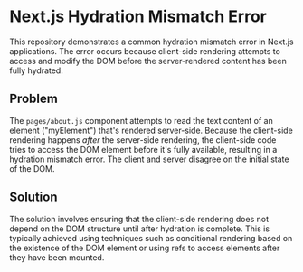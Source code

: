 # Next.js Hydration Mismatch Error

This repository demonstrates a common hydration mismatch error in Next.js applications.  The error occurs because client-side rendering attempts to access and modify the DOM before the server-rendered content has been fully hydrated. 

## Problem
The `pages/about.js` component attempts to read the text content of an element ("myElement") that's rendered server-side.  Because the client-side rendering happens *after* the server-side rendering, the client-side code tries to access the DOM element before it's fully available, resulting in a hydration mismatch error.  The client and server disagree on the initial state of the DOM. 

## Solution
The solution involves ensuring that the client-side rendering does not depend on the DOM structure until after hydration is complete. This is typically achieved using techniques such as conditional rendering based on the existence of the DOM element or using refs to access elements after they have been mounted.